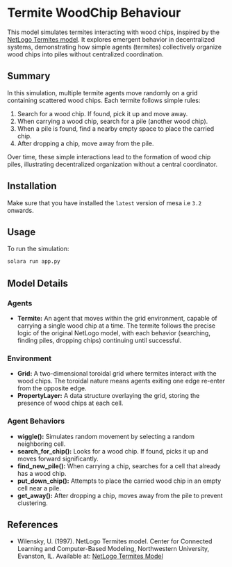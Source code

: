 # Termite WoodChip Behaviour

This model simulates termites interacting with wood chips, inspired by the [NetLogo Termites model](https://ccl.northwestern.edu/netlogo/models/Termites). It explores emergent behavior in decentralized systems, demonstrating how simple agents (termites) collectively organize wood chips into piles without centralized coordination.

## Summary

In this simulation, multiple termite agents move randomly on a grid containing scattered wood chips. Each termite follows simple rules:

1. Search for a wood chip. If found, pick it up and move away.
2. When carrying a wood chip, search for a pile (another wood chip).
3. When a pile is found, find a nearby empty space to place the carried chip.
4. After dropping a chip, move away from the pile.

Over time, these simple interactions lead to the formation of wood chip piles, illustrating decentralized organization without a central coordinator.

## Installation

Make sure that you have installed the `latest` version of mesa i.e `3.2` onwards.

## Usage

To run the simulation:
```bash
solara run app.py
```

## Model Details

### Agents

- **Termite:** An agent that moves within the grid environment, capable of carrying a single wood chip at a time. The termite follows the precise logic of the original NetLogo model, with each behavior (searching, finding piles, dropping chips) continuing until successful.

### Environment

- **Grid:** A two-dimensional toroidal grid where termites interact with the wood chips. The toroidal nature means agents exiting one edge re-enter from the opposite edge.
- **PropertyLayer:** A data structure overlaying the grid, storing the presence of wood chips at each cell.

### Agent Behaviors

- **wiggle():** Simulates random movement by selecting a random neighboring cell.
- **search_for_chip():** Looks for a wood chip. If found, picks it up and moves forward significantly.
- **find_new_pile():** When carrying a chip, searches for a cell that already has a wood chip.
- **put_down_chip():** Attempts to place the carried wood chip in an empty cell near a pile.
- **get_away():** After dropping a chip, moves away from the pile to prevent clustering.

## References

- Wilensky, U. (1997). NetLogo Termites model. Center for Connected Learning and Computer-Based Modeling, Northwestern University, Evanston, IL. Available at: [NetLogo Termites Model](https://ccl.northwestern.edu/netlogo/models/Termites)